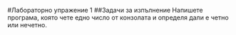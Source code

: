 #Лабораторно упражение 1
##Задачи за изпълнение
Напишете програма, която чете едно число от конзолата и определя дали е четно или нечетно.
